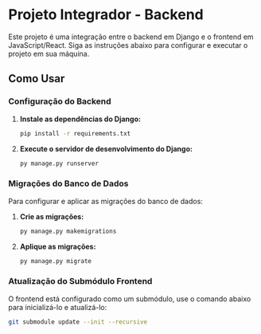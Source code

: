 # Projeto Integrador - Backend

Este projeto é uma integração entre o backend em Django e o frontend em JavaScript/React. Siga as instruções abaixo para configurar e executar o projeto em sua máquina.

## Como Usar

### Configuração do Backend

1. **Instale as dependências do Django:**
    ```bash
    pip install -r requirements.txt
    ```

2. **Execute o servidor de desenvolvimento do Django:**
    ```bash
    py manage.py runserver
    ```

### Migrações do Banco de Dados

Para configurar e aplicar as migrações do banco de dados:

1. **Crie as migrações:**
    ```bash
    py manage.py makemigrations
    ```

2. **Aplique as migrações:**
    ```bash
    py manage.py migrate
    ```

### Atualização do Submódulo Frontend

O frontend está configurado como um submódulo, use o comando abaixo para inicializá-lo e atualizá-lo:

```bash
git submodule update --init --recursive
